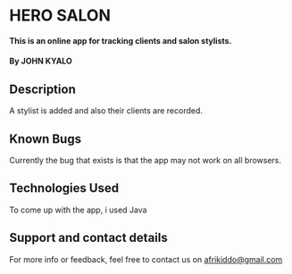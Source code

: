 # HERO SALON
#### This is an online app for tracking clients and salon stylists.
#### By **JOHN KYALO**
## Description
A stylist is added and also their clients are recorded.

## Known Bugs
Currently the bug that exists is that the app may not work on all browsers.
## Technologies Used
To come up with the app, i used Java
## Support and contact details
For more info or feedback, feel free to contact us on afrikiddo@gmail.com